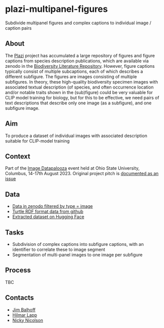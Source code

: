 # plazi-multipanel-figures
Subdivide multipanel figures and complex captions to individual image / caption pairs

## About

The [Plazi](https://plazi.org) project has accumulated a large repository of figures and figure captions from species description publications, which are available via zenodo in the [Biodiversity Literature Repository](https://zenodo.org/communities/biosyslit/). However, figure captions typically consist of multiple subcaptions, each of which describes a different subfigure. The figures are images consisting of multiple subfigures. In theory, these high-quality biodiversity specimen images with associated textual description (of species, and often occurrence location and/or notable traits shown in the (sub)figure) could be very valuable for CLIP model training for biology, but for this to be effective, we need pairs of text descriptions that describe only one image (as a subfigure), and one subfigure image.

## Aim

To produce a dataset of individual images with associated description suitable for CLIP-model training

## Context

Part of the [Image Datapalooza](https://github.com/Imageomics/Image-Datapalooza-2023) event held at Ohio State University, Columbus, 14-17th August 2023. Original project pitch is [documented as an issue](https://github.com/Imageomics/Image-Datapalooza-2023/issues/4)

## Data

- [Data in zenodo filtered by type = image](https://zenodo.org/communities/biosyslit/search?type=image)
- [Turtle RDF format data from github](https://github.com/plazi/treatments-rdf)
- [Extracted dataset on Hugging Face](https://huggingface.co/datasets/imageomics/plazi-biospecimen-img-descriptions)

## Tasks

- Subdivision of complex captions into subfigure captions, with an identifier to correlate these to image segment
- Segmentation of multi-panel images to one image per subfigure

## Process

TBC

## Contacts

- [Jim Balhoff](https://github.com/balhoff)
- [Hilmar Lapp](https://github.com/hlapp)
- [Nicky Nicolson](https://github.com/nickynicolson)
